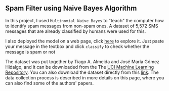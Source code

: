 ## Spam Filter using Naive Bayes Algorithm
In this project, I used `Multinomial Naive Bayes` to "teach" the computer how to identify spam messages from non-spam ones. A dataset of 5,572 SMS messages that are already classified by humans were used for this. 

I also deployed the model on a web page, click [here](https://young-tor-29538.herokuapp.com/) to explore it. Just paste your message in the textbox and click `classify` to check whether the message is spam or not

The dataset was put together by Tiago A. Almeida and José María Gómez Hidalgo, and it can be downloaded from the The [UCI Machine Learning Repository](https://archive.ics.uci.edu/ml/datasets/sms+spam+collection). You can also download the dataset directly from this [link](https://dq-content.s3.amazonaws.com/433/SMSSpamCollection). The data collection process is described in more details on this page, where you can also find some of the authors' papers.
